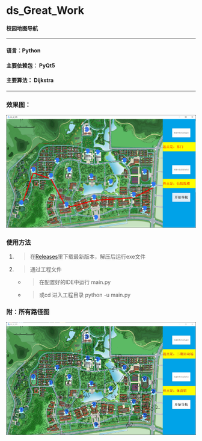 # ds_Great_Work
#### 校园地图导航
***
#### 语言：Python
#### 主要依赖包： PyQt5
#### 主要算法： Dijkstra
***
### 效果图：
![result.png](/result_res/result.png)
### 使用方法
1. > 在[Releases](https://github.com/zxyup/ds_Great_Work/releases/tag/v1)里下载最新版本，解压后运行exe文件
2. > 通过工程文件
    - > 在配置好的IDE中运行 main.py
    - > 或cd 进入工程目录  python -u main.py
### 附：所有路径图
![routine.png](/result_res/routine.png)

